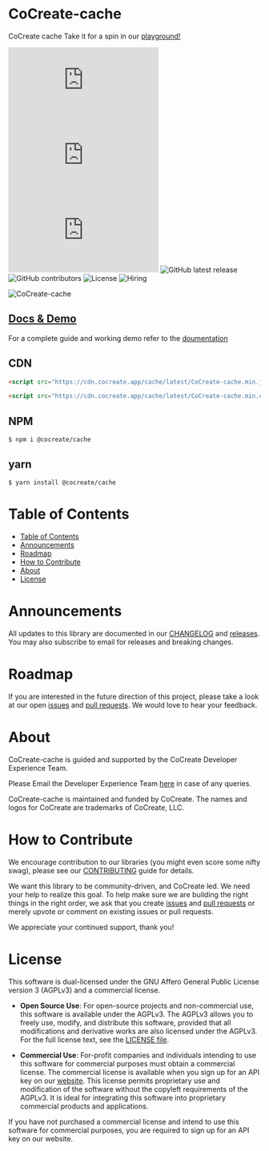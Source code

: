 # CoCreate-cache

CoCreate cache Take it for a spin in our [playground!](https://cocreate.app/docs/cache)

![minified](https://img.badgesize.io/https://cdn.cocreate.app/cache/latest/CoCreate-cache.min.js?style=flat-square&label=minified&color=orange)
![gzip](https://img.badgesize.io/https://cdn.cocreate.app/cache/latest/CoCreate-cache.min.js?compression=gzip&style=flat-square&label=gzip&color=yellow)
![brotli](https://img.badgesize.io/https://cdn.cocreate.app/cache/latest/CoCreate-cache.min.js?compression=brotli&style=flat-square&label=brotli)
![GitHub latest release](https://img.shields.io/github/v/release/CoCreate-app/CoCreate-cache?style=flat-square)
![GitHub contributors](https://img.shields.io/github/contributors/CoCreate-app/CoCreate-metrics-server?style=flat-square)
![License](https://img.shields.io/static/v1?style=flat-square&label=license&message=AGPL-3.0&color=green)
![Hiring](https://img.shields.io/static/v1?style=flat-square&label=&message=Hiring&color=blueviolet)

![CoCreate-cache](https://cdn.cocreate.app/docs/CoCreate-cache.gif)

## [Docs & Demo](https://cocreate.app/docs/cache)

For a complete guide and working demo refer to the [doumentation](https://cocreate.app/docs/cache)

## CDN

```html
<script src="https://cdn.cocreate.app/cache/latest/CoCreate-cache.min.js"></script>
```

```html
<script src="https://cdn.cocreate.app/cache/latest/CoCreate-cache.min.css"></script>
```

## NPM

```shell
$ npm i @cocreate/cache
```

## yarn

```shell
$ yarn install @cocreate/cache
```

# Table of Contents

-   [Table of Contents](#table-of-contents)
-   [Announcements](#announcements)
-   [Roadmap](#roadmap)
-   [How to Contribute](#how-to-contribute)
-   [About](#about)
-   [License](#license)

<a name="announcements"></a>

# Announcements

All updates to this library are documented in our [CHANGELOG](https://github.com/CoCreate-app/CoCreate-cache/blob/master/CHANGELOG.md) and [releases](https://github.com/CoCreate-app/CoCreate-cache/releases). You may also subscribe to email for releases and breaking changes.

<a name="roadmap"></a>

# Roadmap

If you are interested in the future direction of this project, please take a look at our open [issues](https://github.com/CoCreate-app/CoCreate-cache/issues) and [pull requests](https://github.com/CoCreate-app/CoCreate-cache/pulls). We would love to hear your feedback.

<a name="about"></a>

# About

CoCreate-cache is guided and supported by the CoCreate Developer Experience Team.

Please Email the Developer Experience Team [here](mailto:develop@cocreate.app) in case of any queries.

CoCreate-cache is maintained and funded by CoCreate. The names and logos for CoCreate are trademarks of CoCreate, LLC.

<a name="contribute"></a>

# How to Contribute

We encourage contribution to our libraries (you might even score some nifty swag), please see our [CONTRIBUTING](https://github.com/CoCreate-app/CoCreate-cache/blob/master/CONTRIBUTING.md) guide for details.

We want this library to be community-driven, and CoCreate led. We need your help to realize this goal. To help make sure we are building the right things in the right order, we ask that you create [issues](https://github.com/CoCreate-app/CoCreate-cache/issues) and [pull requests](https://github.com/CoCreate-app/CoCreate-cache/pulls) or merely upvote or comment on existing issues or pull requests.

We appreciate your continued support, thank you!

<a name="license"></a>

# License

This software is dual-licensed under the GNU Affero General Public License version 3 (AGPLv3) and a commercial license.

-   **Open Source Use**: For open-source projects and non-commercial use, this software is available under the AGPLv3. The AGPLv3 allows you to freely use, modify, and distribute this software, provided that all modifications and derivative works are also licensed under the AGPLv3. For the full license text, see the [LICENSE file](https://github.com/CoCreate-app/CoCreate-cache/blob/master/LICENSE).

-   **Commercial Use**: For-profit companies and individuals intending to use this software for commercial purposes must obtain a commercial license. The commercial license is available when you sign up for an API key on our [website](https://cocreate.app). This license permits proprietary use and modification of the software without the copyleft requirements of the AGPLv3. It is ideal for integrating this software into proprietary commercial products and applications.

If you have not purchased a commercial license and intend to use this software for commercial purposes, you are required to sign up for an API key on our website.
